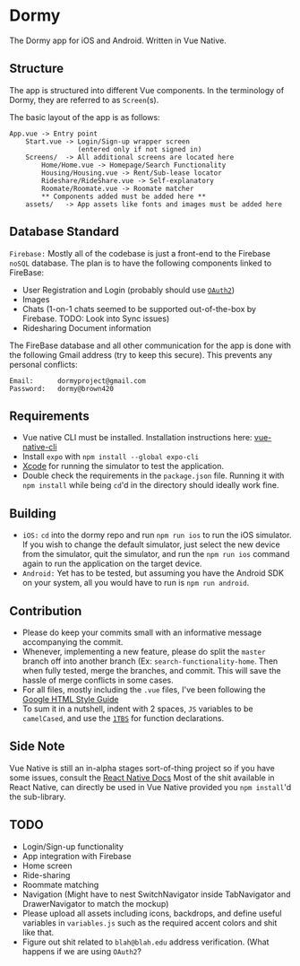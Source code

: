 # Dormy 

The Dormy app for iOS and Android. Written in Vue Native.

## Structure
The app is structured into different Vue components. In the terminology of Dormy, they are referred to as `Screen`(s).

The basic layout of the app is as follows:
```
App.vue -> Entry point
    Start.vue -> Login/Sign-up wrapper screen
                 (entered only if not signed in)
    Screens/  -> All additional screens are located here
        Home/Home.vue -> Homepage/Search Functionality
        Housing/Housing.vue -> Rent/Sub-lease locator
        Rideshare/RideShare.vue -> Self-explanatory
        Roomate/Roomate.vue -> Roomate matcher
        ** Components added must be added here **
    assets/   -> App assets like fonts and images must be added here
```

## Database Standard
`Firebase:` Mostly all of the codebase is just a front-end to the Firebase `noSQL` database. The plan is to have the following components linked to FireBase:
* User Registration and Login (probably should use [`OAuth2`](https://oauth.net/2/))
* Images
* Chats (1-on-1 chats seemed to be supported out-of-the-box by Firebase. TODO: Look into Sync issues)
* Ridesharing Document information

The FireBase database and all other communication for the app is done with the following Gmail address (try to keep this secure). This prevents any personal conflicts:
```
Email: 		dormyproject@gmail.com
Password: 	dormy@brown420
```

## Requirements
* Vue native CLI must be installed. Installation instructions here: [vue-native-cli](https://vue-native.io/docs/installation.html)
* Install `expo` with `npm install --global expo-cli`
* [Xcode](https://apps.apple.com/us/app/xcode/id497799835?mt=12) for running the simulator to test the application.
* Double check the requirements in the `package.json` file. Running it with `npm install` while being `cd`'d in the directory should ideally work fine.

## Building 
* `iOS:` `cd` into the dormy repo and run `npm run ios` to run the iOS simulator. If you wish to change the default simulator, just select the new device from the simulator, quit the simulator, and run the `npm run ios` command again to run the application on the target device.
* `Android:` Yet has to be tested, but assuming you have the Android SDK on your system, all you would have to run is `npm run android`.

## Contribution 
* Please do keep your commits small with an informative message accompanying the commit.
* Whenever, implementing a new feature, please do split the `master` branch off into another branch (Ex: `search-functionality-home`. Then when fully tested, merge the branches, and commit. This will save the hassle of merge conflicts in some cases.
* For all files, mostly including the `.vue` files, I've been following the [Google HTML Style Guide](https://google.github.io/styleguide/htmlcssguide.html)
* To sum it in a nutshell, indent with 2 spaces, `JS` variables to be `camelCased`, 
and use the [`1TBS`](https://en.wikipedia.org/wiki/Indentation_style#Variant:_1TBS_(OTBS)) for function declarations.

## Side Note
Vue Native is still an in-alpha stages sort-of-thing project so if you have some issues, consult the [React Native Docs](https://reactnative.dev/docs/getting-started)
Most of the shit available in React Native, can directly be used in Vue Native provided you `npm install`'d the sub-library.


## TODO
* Login/Sign-up functionality
* App integration with Firebase
* Home screen
* Ride-sharing
* Roommate matching
* Navigation (Might have to nest SwitchNavigator inside TabNavigator and DrawerNavigator to match the mockup)
* Please upload all assets including icons, backdrops, and define useful variables in `variables.js` such as the required accent colors and shit like that.
* Figure out shit related to `blah@blah.edu` address verification. (What happens if we are using `OAuth2`?

